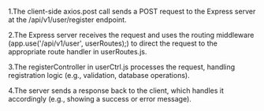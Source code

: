 1.The client-side axios.post call sends a POST request to the Express server at the /api/v1/user/register endpoint.

2.The Express server receives the request and uses the routing middleware (app.use('/api/v1/user', userRoutes);) to direct the request to the appropriate route handler in userRoutes.js.

3.The registerController in userCtrl.js processes the request, handling registration logic (e.g., validation, database operations).

4.The server sends a response back to the client, which handles it accordingly (e.g., showing a success or error message).
